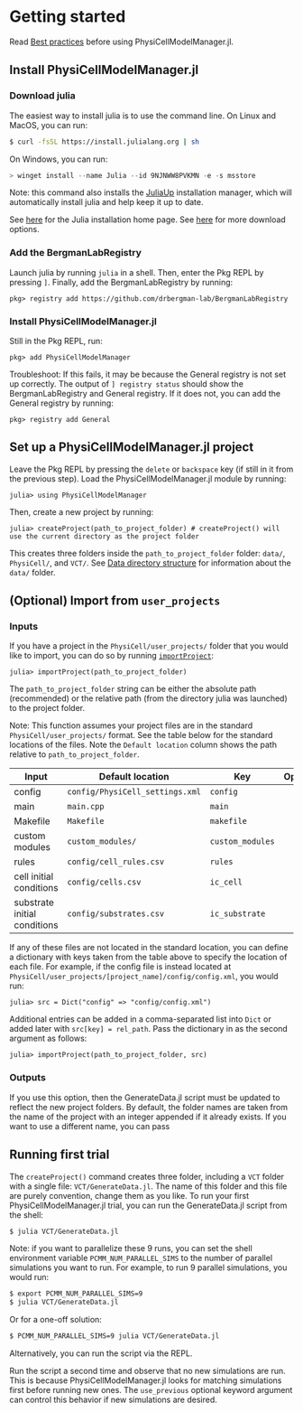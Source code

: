 # Getting started
Read [Best practices](@ref) before using PhysiCellModelManager.jl.
## Install PhysiCellModelManager.jl
### Download julia
The easiest way to install julia is to use the command line. On Linux and MacOS, you can run:
```sh
$ curl -fsSL https://install.julialang.org | sh
```

On Windows, you can run:
```powershell
> winget install --name Julia --id 9NJNWW8PVKMN -e -s msstore
```

Note: this command also installs the [JuliaUp](https://github.com/JuliaLang/juliaup) installation manager, which will automatically install julia and help keep it up to date.

See [here](https://julialang.org/install) for the Julia installation home page. See [here](https://julialang.org/downloads/) for more download options.

### Add the BergmanLabRegistry
Launch julia by running `julia` in a shell.
Then, enter the Pkg REPL by pressing `]`.
Finally, add the BergmanLabRegistry by running:
```julia-repl
pkg> registry add https://github.com/drbergman-lab/BergmanLabRegistry
```

### Install PhysiCellModelManager.jl
Still in the Pkg REPL, run:
```julia-repl
pkg> add PhysiCellModelManager
```

Troubleshoot: If this fails, it may be because the General registry is not set up correctly. The output of `] registry status` should show the BergmanLabRegistry and General registry. If it does not, you can add the General registry by running:
```julia-repl
pkg> registry add General
```

## Set up a PhysiCellModelManager.jl project
Leave the Pkg REPL by pressing the `delete` or `backspace` key (if still in it from the previous step).
Load the PhysiCellModelManager.jl module by running:
```julia-repl
julia> using PhysiCellModelManager
```
Then, create a new project by running:
```julia-repl
julia> createProject(path_to_project_folder) # createProject() will use the current directory as the project folder
```
This creates three folders inside the `path_to_project_folder` folder: `data/`, `PhysiCell/`, and `VCT/`.
See [Data directory structure](@ref) for information about the `data/` folder.

## (Optional) Import from `user_projects`
### Inputs
If you have a project in the `PhysiCell/user_projects/` folder that you would like to import, you can do so by running [`importProject`](@ref):
```julia-repl
julia> importProject(path_to_project_folder)
```
The `path_to_project_folder` string can be either the absolute path (recommended) or the relative path (from the directory julia was launched) to the project folder.

Note: This function assumes your project files are in the standard `PhysiCell/user_projects/` format.
See the table below for the standard locations of the files.
Note the `Default location` column shows the path relative to `path_to_project_folder`.

| Input | Default location | Key | Optional |
| --- | --- | --- | :---: |
| config | `config/PhysiCell_settings.xml` | `config` | |
| main | `main.cpp` | `main` | |
| Makefile | `Makefile` | `makefile` | |
| custom modules | `custom_modules/` | `custom_modules` | |
| rules | `config/cell_rules.csv` | `rules` | X |
| cell initial conditions | `config/cells.csv` | `ic_cell` | X |
| substrate initial conditions | `config/substrates.csv` | `ic_substrate` | X |

If any of these files are not located in the standard location, you can define a dictionary with keys taken from the table above to specify the location of each file.
For example, if the config file is instead located at `PhysiCell/user_projects/[project_name]/config/config.xml`, you would run:
```julia-repl
julia> src = Dict("config" => "config/config.xml")
```
Additional entries can be added in a comma-separated list into `Dict` or added later with `src[key] = rel_path`.
Pass the dictionary in as the second argument as follows:
```julia-repl
julia> importProject(path_to_project_folder, src)
```

### Outputs
If you use this option, then the GenerateData.jl script must be updated to reflect the new project folders.
By default, the folder names are taken from the name of the project with an integer appended if it already exists.
If you want to use a different name, you can pass 

## Running first trial
The `createProject()` command creates three folder, including a `VCT` folder with a single file: `VCT/GenerateData.jl`.
The name of this folder and this file are purely convention, change them as you like.
To run your first PhysiCellModelManager.jl trial, you can run the GenerateData.jl script from the shell:
```sh
$ julia VCT/GenerateData.jl
```
Note: if you want to parallelize these 9 runs, you can set the shell environment variable `PCMM_NUM_PARALLEL_SIMS` to the number of parallel simulations you want to run. For example, to run 9 parallel simulations, you would run:
```sh
$ export PCMM_NUM_PARALLEL_SIMS=9
$ julia VCT/GenerateData.jl
```
Or for a one-off solution:
```sh
$ PCMM_NUM_PARALLEL_SIMS=9 julia VCT/GenerateData.jl
```
Alternatively, you can run the script via the REPL.

Run the script a second time and observe that no new simulations are run.
This is because PhysiCellModelManager.jl looks for matching simulations first before running new ones.
The `use_previous` optional keyword argument can control this behavior if new simulations are desired.